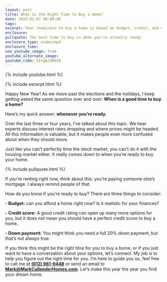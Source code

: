 ```yaml
---
layout: post
title: When Is the Right Time To Buy a Home?
date: 2025-01-07 00:00:00
tags:
excerpt: Your readiness to buy a home is based on budget, credit, and down payment.
enclosure:
pullquote: The best time to buy is when you're actually ready.
enclosure_type: video/mp4
enclosure_time:
use_youtube_image: true
youtube_alternate_image:
youtube_code: 5IrqAJ9HO2A
---
```

{% include youtube.html %}

{% include excerpt.html %}

Happy New Year! As we move past the elections and the holidays, I keep getting asked the same question over and over: **When is a good time to buy a home?**

Here’s my quick answer: **whenever you’re ready.**

Over the last three or four years, I’ve talked about this topic. We hear experts discuss interest rates dropping and where prices might be headed. All this information is valuable, but it makes people even more confused about when they should move.

Just like you can’t perfectly time the stock market, you can’t do it with the housing market either. It really comes down to when you’re ready to buy your home.

{% include pullquote.html %}

If you’re renting right now, think about this: you’re paying someone else’s mortgage. I always remind people of that.

How do you know if you’re ready to buy? There are three things to consider:

**\- Budget:** can you afford a home right now? Is it realistic for your finances?

**\- Credit score:** A good credit rating can open up many more options for you, but it does not mean you should have a perfect credit score to buy a home.

**\- Down payment:** You might think you need a full 20% down payment, but that’s not always true.

If you think this might be the right time for you to buy a home, or if you just want to have a conversation about your options, let’s connect. My job is to help you figure out the right time for you. I’m here to guide you so, feel free to call me at [**(612) 961-9448**](tel:6129619448) or send an email to [**Mark@MarkCallenderHomes.com**](mailto:Mark@MarkCallenderHomes.com). Let’s make this year the year you find your dream home.